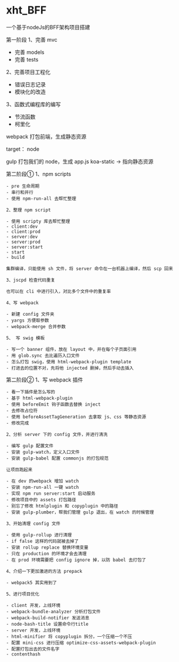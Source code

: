 # xht_BFF
一个基于nodeJs的BFF架构项目搭建

第一阶段
1、完善 mvc

- 完善 models 
- 完善 tests 

2、完善项目工程化

- 错误日志记录 
- 模块化的改造 

3、函数式编程库的编写

- 节流函数 
- 柯里化 

webpack 打包前端，生成静态资源

target： node

gulp 打包我们的 node，生成 app.js koa-static -> 指向静态资源

第二阶段①
    1、npm scripts

    - pre 生命周期
    - 串行和并行
    - 使用 npm-run-all 去帮忙整理

    2、整理 npm script

    - 使用 scripty 库去帮忙整理
    - client:dev
    - client:prod
    - server:dev
    - server:prod
    - server:start
    - start
    - build

    集群编译，只能使用 sh 文件，将 server 命令在一台机器上编译，然后 scp 回来

    3、jscpd 检查代码重复

    也可以在 cli 中进行引入，对比多个文件中的重复率

    4、写 webpack

    - 新建 config 文件夹
    - yargs 方便取参数
    - webpack-merge 合并参数

    5、 写 swig 模板

    - 写一个 banner 组件，放在 layout 中，并在每个子页面引用
    - 用 glob.sync 去比遍历入口文件
    - 怎么打包 swig，使用 html-webpack-plugin template
    - 打进去的位置不对，先将他 injected 删掉，然后手动去插入

第二阶段②
    1、写 webpack 插件

    - 看一下插件是怎么写的
    - 基于 html-webpack-plugin
    - 使用 beforeEmit 钩子函数去替换 inject
    - 去修改占位符
    - 使用 beforeAssetTagGeneration 去拿取 js、css 等静态资源
    - 修改完成

    2、分析 server 下的 config 文件，并进行清洗  

    - 编写 gulp 配置文件
    - 安装 gulp-watch，定义入口文件
    - 安装 gulp-babel 配置 commonjs 的打包规范

    让项目跑起来

    - 在 dev 的webpack 增加 watch
    - 安装 npm-run-all 一键 watch
    - 实现 npm run server:start 启动服务
    - 修改项目中的 assets 打包路径
    - 别忘了修改 htmlplugin 和 copyplugin 中的路径
    - 安装 gulp-plumber，帮我们管理 gulp 退出，在 watch 的时候管理

    3、开始清理 config 文件 

    - 使用 gulp-rollup 进行清理
    - if false 这样的代码就被去掉了
    - 安装 rollup replace 替换环境变量
    - 只在 production 的环境才会去清理
    - 在 prod 环境需要把 config ignore 掉，以防 babel 去打包了

    4、介绍一下更加激进的方法 prepack

    - webpack5 其实用到了

    5、进行项目优化

    - client 开发，上线环境
    - webpack-bundle-analyzer 分析打包文件
    - webpack-build-notifier 发送消息
    - node-bash-title 设置命令行title
    - server 开发，上线环境
    - html-minifier 将 copyplugin 拆分，一个压缩一个不压
    - 配置 mini-css 进行压缩 optimize-css-assets-webpack-plugin
    - 配置打包出去的文件名字
    - contenthash